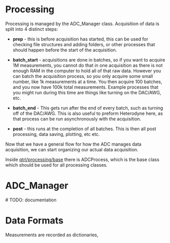 # Processing

Processing is managed by the ADC_Manager class.
Acquisition of data is split into 4 distinct steps:

- **prep** - this is before acquisition has started, this can be used
    for checking file structures and adding folders, or other
    processes that should happen before the start of the acquisition.
    
- **batch_start** - acquisitions are done in batches, so if  you want to
    acquire 1M measurements, you cannot do that in one acquisition as
    there is not enough RAM in the computer to hold all of that raw
    data. However you can batch the acquisition process, so you only
    acquire some small number, like 1k measurements at a time. 
    You then acquire 100 batches, and you now have 100k total measurements.
    Example processes that you might run during this time
    are things like turning on the DAC/AWG, etc.
    
- **batch_end** - This gets run after the end of every batch,
    such as turning off of the DAC/AWG.  This is also useful to
    preform Heterodyne here, as that process can be run asynchronously
    with the acquisition.  
    
- **post** - this runs at the completion of all batches. This is then all
    post processing, data saving, plotting, etc etc.
    
Now that we have a general flow for how the ADC manages data
acquisition, we can start organizing our actual data acquisition.

Inside [qtrl/processing/base](./base.py) there is ADCProcess, which
is the base class which should be used for all processing classes.

# ADC_Manager

\# TODO: documentation


# Data Formats

Measurements are recorded as dictionaries,